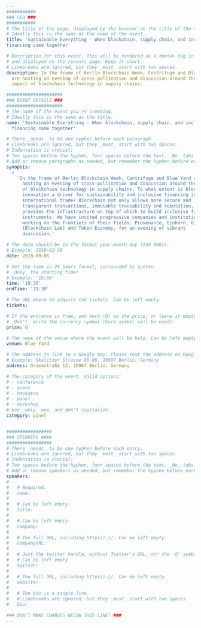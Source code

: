 ```yaml
---
###########
### SEO ###
###########
# The title of the page, displayed by the browser on the title of the window.
# Ideally this is the same as the name of the event.
title: 'Sustainable Everything - When blockchain, supply chain, and inclusive
financing come together'

# Description for this event. This will be rendered as a <meta> tag in the HTML, 
# and displayed on the /events page. Keep it short.
# Linebreaks are ignored, but they _must_ start with two spaces.
description: In the frame of Berlin Blockchain Week, Centrifuge and Blue Yard
  are hosting an evening of cross-pollination and discussion around the
  impact of blockchain technology in supply chains.

#####################
### EVENT DETAILS ###
#####################
# The name of the event you're creating.
# Ideally this is the same as the title.
name: 'Sustainable Everything - When blockchain, supply chain, and inclusive
  financing come together'

# There _needs_ to be one hyphen before each paragraph.
# Linebreaks are ignored, but they _must_ start with two spaces.
# Indentation is crucial:
# Two spaces before the hyphen, four spaces before the text. _No_ tabs allowed.
# Add or remove paragraphs as needed, but remember the hyphen before each entry.
synopsis:
  -
    'In the frame of Berlin Blockchain Week, Centrifuge and Blue Yard are
      hosting an evening of cross-pollination and discussion around the impact
      of blockchain technology in supply chains. To what extent is blockchain
      innovation a driver for sustainability and inclusive financing in
      international trade? Blockchain not only allows more secure and
      transparent transactions, immutable traceability and reputation, but also
      provides the infrastructure on top of which to build inclusive financial
      instruments. We have invited progressive companies and institutions
      working on the frontiers of their fields: Provenance, Einhorn, GIZ
      (Blockchain Lab) and Token Economy, for an evening of vibrant
      discussion.'

# The date should be in the format year-month-day (ISO 8601).
# Example: 2018-02-28
date: 2018-09-06

# Set the time in 24 hours format, surrounded by quotes.
# _Only_ the starting time!
# Example: '18:00'
time: '18:30'
endTime: '21:30'

# The URL where to adquire the tickets. Can be left empty.
tickets:

# If the entrance is free, set zero (0) as the price, or leave it empty.
# _Don't_ write the currency symbol (Euro symbol will be used).
price: 0

# The name of the venue where the event will be held. Can be left empty.
venue: Blue Yard

# The address to link to a Google map. Please test the address on Google Maps.
# Example: Skalitzer Strasse 85-86, 10997 Berlin, Germany
address: Grimmstraße 13, 10967 Berlin, Germany

# The category of the event. Valid options:
# - conference
# - event
# - hackaton
# - panel
# - workshop
# Use _only_ one, and don't capitalize.
category: panel


#################
### SPEAKERS ####
#################
# There _needs_ to be one hyphen before each entry.
# Linebreaks are ignored, but they _must_ start with two spaces.
# Indentation is crucial:
# Two spaces before the hyphen, four spaces before the text. _No_ tabs allowed.
# Add or remove speakers as needed, but remember the hyphen before each entry.
speakers:
# -
#   # Required.
#   name: 
#
#   # Can be left empty.
#   title: 
#
#   # Can be left empty.
#   company: 
#
#   # The full URL, including http(s)://. Can be left empty.
#   companyURL: 
#
#   # Just the twitter handle, without Twitter's URL, nor the '@' symbol.
#   # Can be left empty.
#   twitter: 
#
#   # The full URL, including http(s)://. Can be left empty.
#   website: 
#
#   # The bio is a single line. 
#   # Linebreaks are ignored, but they _must_ start with two spaces.
#   bio: 

### DON'T MAKE CHANGES BELOW THIS LINE! ###
---
```

<!-- ### DON'T MAKE CHANGES BELOW THIS LINE! ### -->

<Event-Content/>
